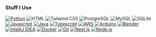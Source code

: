 ### Stuff I Use

[![Python](https://img.shields.io/badge/-Python-141414?style=flat&logo=python)](https://www.python.org/)
![HTML](https://img.shields.io/badge/-HTML-141414?style=flat&logo=html5)
![Tailwind CSS](https://img.shields.io/badge/-Tailwind%20CSS-141414?style=flat&logo=tailwindcss)
![PostgreSQL](https://img.shields.io/badge/-PostgreSQL-141414?style=flat&logo=postgresql)
![MySQL](https://img.shields.io/badge/-MySQL-141414?style=flat&logo=mysql)
![SQLite](https://img.shields.io/badge/-SQLite-141414?style=flat&logo=sqlite)
[![Javascript](https://img.shields.io/badge/-Javascript-141414?style=flat&logo=javascript)](https://www.javascript.com/)
[![Java](https://img.shields.io/badge/-Java-141414?style=flat&logo=openjdk)](https://adoptium.net/)
[![Typescript](https://img.shields.io/badge/-Typescript-141414?style=flat&logo=typescript)](https://www.typescriptlang.org/)
[![AWS](https://img.shields.io/badge/-Amazon%20Web%20Services-141414?style=flat&logo=amazonaws)](https://aws.amazon.com/)
[![Arduino](https://img.shields.io/badge/-Arduino-141414?style=flat&logo=arduino)](https://www.arduino.cc/)
[![Blender](https://img.shields.io/badge/-Blender-141414?style=flat&logo=blender)](https://www.blender.org/)
[![IntelliJ IDEA](https://img.shields.io/badge/-IntelliJ%20IDEA-141414?style=flat&logo=intellijidea)](https://www.jetbrains.com/idea/)
[![Docker](https://img.shields.io/badge/-Docker-141414?style=flat&logo=docker)](https://www.docker.com/)
[![Git](https://img.shields.io/badge/-Git-141414?style=flat&logo=git)](https://git-scm.com/)
[![Next.js](https://img.shields.io/badge/-Next.js-141414?style=flat&logo=next.js)](https://nextjs.org/)
[![Node.js](https://img.shields.io/badge/-Node.js-141414?style=flat&logo=nodedotjs)](https://nodejs.org/)

